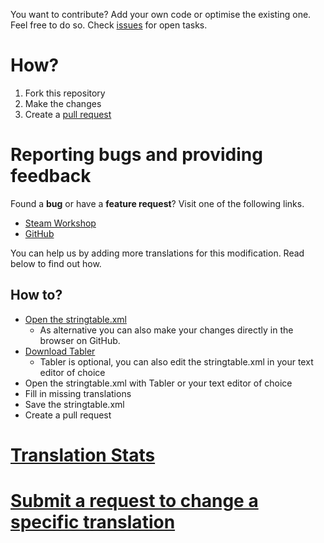 You want to contribute? Add your own code or optimise the existing one. Feel free to do so.
Check [issues](https://github.com/RevoArma3/3den-Enhanced/issues) for open tasks.

# How?
1. Fork this repository
2. Make the changes
3. Create a [pull request](https://github.com/RevoArma3/3den-Enhanced/pulls)

# Reporting bugs and providing feedback
Found a **bug** or have a **feature request**? Visit one of the following links.

* [Steam Workshop](https://steamcommunity.com/sharedfiles/filedetails/?id=623475643)
* [GitHub](https://github.com/RevoArma3/3den-Enhanced/issue)

You can help us by adding more translations for this modification. Read below to find out how.

## How to?
* [Open the stringtable.xml](https://github.com/R3voA3/3den-Enhanced/blob/master/3denEnhanced/stringtable.xml)
  * As alternative you can also make your changes directly in the browser on GitHub. 
* [Download Tabler](https://github.com/bux/tabler/releases)
  * Tabler is optional, you can also edit the stringtable.xml in your text editor of choice
* Open the stringtable.xml with Tabler or your text editor of choice
* Fill in missing translations
* Save the stringtable.xml
* Create a pull request


# [Translation Stats](https://github.com/RevoArma3/3den-Enhanced/blob/master/TRANSLATIONSTATS.md)

# [Submit a request to change a specific translation](https://github.com/R3voA3/3den-Enhanced/issues/new?assignees=&labels=translation&template=translation_correction.yml)
